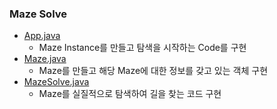 ### Maze Solve
- <a href="https://github.com/hongjw1991/java-data_structure-algorithm/tree/master/Algorithm/Problem_Solve/DFS/Maze_Solve/App.java">App.java</a>
    - Maze Instance를 만들고 탐색을 시작하는 Code를 구현
- <a href="https://github.com/hongjw1991/java-data_structure-algorithm/tree/master/Algorithm/Problem_Solve/DFS/Maze_Solve/Maze.java">Maze.java</a>
    - Maze를 만들고 해당 Maze에 대한 정보를 갖고 있는 객체 구현
- <a href="https://github.com/hongjw1991/java-data_structure-algorithm/tree/master/Algorithm/Problem_Solve/DFS/Maze_Solve/MazeSolve.java">MazeSolve.java</a>
    - Maze를 실질적으로 탐색하여 길을 찾는 코드 구현